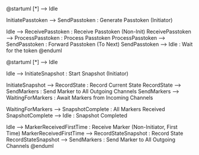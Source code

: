 
@startuml
[*] --> Idle

InitiatePasstoken --> SendPasstoken : Generate Passtoken (Initiator)


Idle --> ReceivePasstoken : Receive Passtoken (Non-Init)
ReceivePasstoken --> ProcessPasstoken : Process Passtoken
ProcessPasstoken --> SendPasstoken : Forward Passtoken (To Next)
SendPasstoken --> Idle : Wait for the token
@enduml



@startuml
[*] --> Idle

Idle --> InitiateSnapshot : Start Snapshot (Initiator)

InitiateSnapshot --> RecordState : Record Current State
RecordState --> SendMarkers : Send Marker to All Outgoing Channels
SendMarkers --> WaitingForMarkers : Await Markers from Incoming Channels

WaitingForMarkers --> SnapshotComplete : All Markers Received
SnapshotComplete --> Idle : Snapshot Completed

Idle --> MarkerReceivedFirstTime : Receive Marker (Non-Initiator, First Time)
MarkerReceivedFirstTime --> RecordStateSnapshot : Record State
RecordStateSnapshot --> SendMarkers : Send Marker to All Outgoing Channels
@enduml
